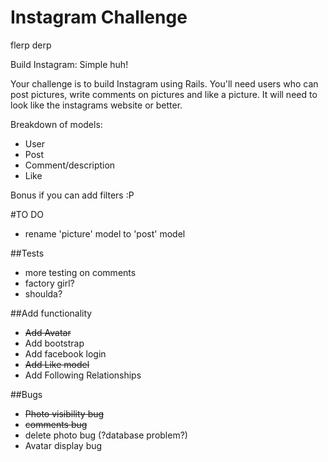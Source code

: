 Instagram Challenge
===================
flerp derp

Build Instagram: Simple huh!

Your challenge is to build Instagram using Rails. You'll need users who can post pictures, write comments on pictures and like a picture. It will need to look like the instagrams website or better. 

Breakdown of models:
- User
- Post
- Comment/description
- Like

Bonus if you can add filters :P 

#TO DO

  - rename 'picture' model to 'post' model

##Tests
  - more testing on comments
  - factory girl? 
  - shoulda? 

##Add functionality
  - ~~Add Avatar~~
  - Add bootstrap
  - Add facebook login
  - ~~Add Like model~~
  - Add Following Relationships

##Bugs
  - ~~Photo visibility bug~~
  - ~~comments bug~~
  - delete photo bug (?database problem?)
  - Avatar display bug




